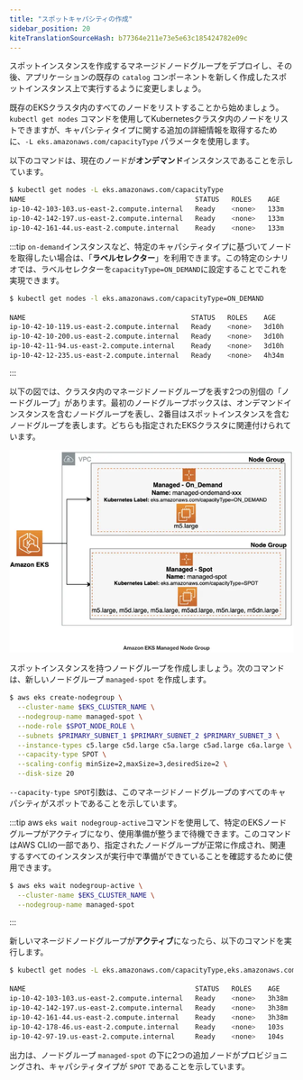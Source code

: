 ```yaml
---
title: "スポットキャパシティの作成"
sidebar_position: 20
kiteTranslationSourceHash: b77364e211e73e5e63c185424782e09c
---
```


スポットインスタンスを作成するマネージドノードグループをデプロイし、その後、アプリケーションの既存の `catalog` コンポーネントを新しく作成したスポットインスタンス上で実行するように変更しましょう。

既存のEKSクラスタ内のすべてのノードをリストすることから始めましょう。`kubectl get nodes` コマンドを使用してKubernetesクラスタ内のノードをリストできますが、キャパシティタイプに関する追加の詳細情報を取得するために、`-L eks.amazonaws.com/capacityType` パラメータを使用します。

以下のコマンドは、現在のノードが**オンデマンド**インスタンスであることを示しています。

```bash
$ kubectl get nodes -L eks.amazonaws.com/capacityType
NAME                                          STATUS   ROLES    AGE    VERSION                CAPACITYTYPE
ip-10-42-103-103.us-east-2.compute.internal   Ready    <none>   133m   vVAR::KUBERNETES_NODE_VERSION      ON_DEMAND
ip-10-42-142-197.us-east-2.compute.internal   Ready    <none>   133m   vVAR::KUBERNETES_NODE_VERSION      ON_DEMAND
ip-10-42-161-44.us-east-2.compute.internal    Ready    <none>   133m   vVAR::KUBERNETES_NODE_VERSION      ON_DEMAND
```

:::tip
`on-demand`インスタンスなど、特定のキャパシティタイプに基づいてノードを取得したい場合は、「<b>ラベルセレクター</b>」を利用できます。この特定のシナリオでは、ラベルセレクターを`capacityType=ON_DEMAND`に設定することでこれを実現できます。

```bash
$ kubectl get nodes -l eks.amazonaws.com/capacityType=ON_DEMAND

NAME                                         STATUS   ROLES    AGE     VERSION
ip-10-42-10-119.us-east-2.compute.internal   Ready    <none>   3d10h   vVAR::KUBERNETES_NODE_VERSION
ip-10-42-10-200.us-east-2.compute.internal   Ready    <none>   3d10h   vVAR::KUBERNETES_NODE_VERSION
ip-10-42-11-94.us-east-2.compute.internal    Ready    <none>   3d10h   vVAR::KUBERNETES_NODE_VERSION
ip-10-42-12-235.us-east-2.compute.internal   Ready    <none>   4h34m   vVAR::KUBERNETES_NODE_VERSION
```

:::

以下の図では、クラスタ内のマネージドノードグループを表す2つの別個の「ノードグループ」があります。最初のノードグループボックスは、オンデマンドインスタンスを含むノードグループを表し、2番目はスポットインスタンスを含むノードグループを表します。どちらも指定されたEKSクラスタに関連付けられています。

![spot arch](./assets/managed-spot-arch.webp)

スポットインスタンスを持つノードグループを作成しましょう。次のコマンドは、新しいノードグループ `managed-spot` を作成します。

```bash wait=10
$ aws eks create-nodegroup \
  --cluster-name $EKS_CLUSTER_NAME \
  --nodegroup-name managed-spot \
  --node-role $SPOT_NODE_ROLE \
  --subnets $PRIMARY_SUBNET_1 $PRIMARY_SUBNET_2 $PRIMARY_SUBNET_3 \
  --instance-types c5.large c5d.large c5a.large c5ad.large c6a.large \
  --capacity-type SPOT \
  --scaling-config minSize=2,maxSize=3,desiredSize=2 \
  --disk-size 20
```

`--capacity-type SPOT`引数は、このマネージドノードグループのすべてのキャパシティがスポットであることを示しています。

:::tip
aws `eks wait nodegroup-active`コマンドを使用して、特定のEKSノードグループがアクティブになり、使用準備が整うまで待機できます。このコマンドはAWS CLIの一部であり、指定されたノードグループが正常に作成され、関連するすべてのインスタンスが実行中で準備ができていることを確認するために使用できます。

```bash wait=30 timeout=300
$ aws eks wait nodegroup-active \
  --cluster-name $EKS_CLUSTER_NAME \
  --nodegroup-name managed-spot
```

:::

新しいマネージドノードグループが**アクティブ**になったら、以下のコマンドを実行します。

```bash
$ kubectl get nodes -L eks.amazonaws.com/capacityType,eks.amazonaws.com/nodegroup

NAME                                          STATUS   ROLES    AGE     VERSION                CAPACITYTYPE   NODEGROUP
ip-10-42-103-103.us-east-2.compute.internal   Ready    <none>   3h38m   vVAR::KUBERNETES_NODE_VERSION      ON_DEMAND      default
ip-10-42-142-197.us-east-2.compute.internal   Ready    <none>   3h38m   vVAR::KUBERNETES_NODE_VERSION      ON_DEMAND      default
ip-10-42-161-44.us-east-2.compute.internal    Ready    <none>   3h38m   vVAR::KUBERNETES_NODE_VERSION      ON_DEMAND      default
ip-10-42-178-46.us-east-2.compute.internal    Ready    <none>   103s    vVAR::KUBERNETES_NODE_VERSION      SPOT           managed-spot
ip-10-42-97-19.us-east-2.compute.internal     Ready    <none>   104s    vVAR::KUBERNETES_NODE_VERSION      SPOT           managed-spot
```

出力は、ノードグループ `managed-spot` の下に2つの追加ノードがプロビジョニングされ、キャパシティタイプが `SPOT` であることを示しています。

